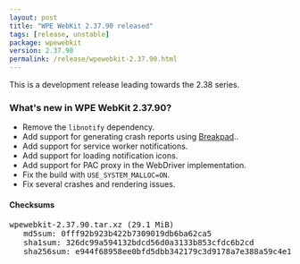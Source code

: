```yaml
---
layout: post
title: "WPE WebKit 2.37.90 released"
tags: [release, unstable]
package: wpewebkit
version: 2.37.90
permalink: /release/wpewebkit-2.37.90.html
---
```


This is a development release leading towards the 2.38 series.

### What's new in WPE WebKit 2.37.90?

- Remove the `libnotify` dependency.
- Add support for generating crash reports using
  [Breakpad](https://chromium.googlesource.com/breakpad/breakpad)..
- Add support for service worker notifications.
- Add support for loading notification icons.
- Add support for PAC proxy in the WebDriver implementation.
- Fix the build with `USE_SYSTEM_MALLOC=ON`.
- Fix several crashes and rendering issues.

#### Checksums

<pre>
wpewebkit-2.37.90.tar.xz (29.1 MiB)
   md5sum: 0fff92b923b422b7309019db6ba62ca5
   sha1sum: 326dc99a594132bdcd56d0a3133b853cfdc6b2cd
   sha256sum: e944f68958ee0bfd5dbb342179c3d9178a7e388a59c4e1ea8e98b7337ecf12f7
</pre>

